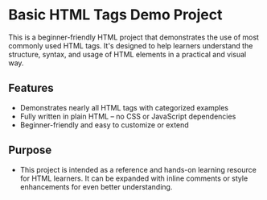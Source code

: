 # Basic HTML Tags Demo Project

This is a beginner-friendly HTML project that demonstrates the use of most commonly used HTML tags. It's designed to help learners understand the structure, syntax, and usage of HTML elements in a practical and visual way.

## Features

- Demonstrates nearly all HTML tags with categorized examples
- Fully written in plain HTML – no CSS or JavaScript dependencies
- Beginner-friendly and easy to customize or extend

## Purpose

- This project is intended as a reference and hands-on learning resource for HTML learners. It can be expanded with inline comments or style enhancements for even better understanding.
